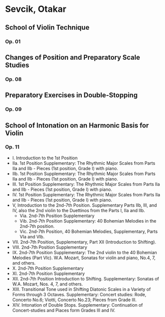 # Sevcik, Otakar

## School of Violin Technique
### Op. 01

## Changes of Position and Preparatory Scale Studies
### Op. 08

## Preparatory Exercises in Double-Stopping
### Op. 09

## School of Intonation on an Harmonic Basis for Violin
### Op. 11

- I. Introduction to the 1st Position
- IIa. 1st Position Supplementary:
  The Rhythmic Major Scales from Parts IIa and IIb - Pieces (1st position, Grade I) with piano.
- IIb. 1st Position Supplementary:
  The Rhythmic Major Scales from Parts IIa and IIb - Pieces (1st position, Grade I) with piano.
- III. 1st Position Supplementary:
  The Rhythmic Major Scales from Parts IIa and IIb - Pieces (1st position, Grade I) with piano.
- IV. 1st Position Supplementary:
  The Rhythmic Major Scales from Parts IIa and IIb - Pieces (1st position, Grade I) with piano.
- V, Introduction to the 2nd-7th Position. Supplementary
    Parts IIb, III, and IV, also the 2nd violin to the Duettinos from the Parts I, IIa and IIb.
  - Via. 2nd-7th Position Supplementary
  - Vib. 2nd-7th Position Supplementary: 40 Bohemian Melodies in the 2nd-7th position.
  - Vic. 2nd-7th Position, 40 Bohemian Melodies, Supplementary, Parts VIa and VIb.
- VII. 2nd-7th Position, Supplementary, Part XII (Introduction to Shifting).
- VIII. 2nd-7th Position Supplementary
- IX. 2nd-7th Position Supplementary:
  The 2nd violin to the 40 Bohemian Melodies (Part VIc).
  W.A. Mozart, Sonatas for violin and piano, No.4, 7, and others.
- X. 2nd-7th Position Supplementary
- XI. 2nd-7th Position Supplementary
- XII. 2nd-7th Position Introduction to Shifting. Supplementary:
  Sonatas of W.A. Mozart, Nos. 4, 7, and others.
- XIII. Transitional Tone used in Shifting
  Diatonic Scales in a Variety of Forms through 3 Octaves. Supplementary:
  Concert studies: Rode, Concerto No.6; Viotti, Concerto No.23; Pieces from Grade III.
- XIV. Intonation of Double Stops. Supplementary:
  Continuation of Concert-studies and Piaces form Grades III and IV.